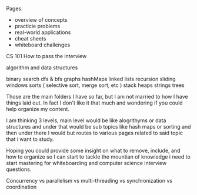Pages:

- overview of concepts
- practicie problems
- real-world applications
- cheat sheets
- whiteboard challenges

CS 101 How to pass the interview

algorithm and data structures

binary search
dfs & bfs
graphs
hashMaps
linked lists
recursion
sliding windows
sorts ( selective sort, merge sort, etc )
stack heaps
strings
trees

Those are the main folders I have so far, but I am not married to how I have things laid out. In fact I don't like it that much and wondering if you could help organize my content.

I am thinking 3 levels, main level would be like alogrithyms or data structures and under that would be sub topics like hash maps or sorting and then under there I would but routes to various pages related to said topic that i want to study.

Hoping you could provide some insight on what to remove, include, and how to organize so I can start to tackle the mountian of knowledge i need to start mastering for whiteboarding and computer science interview questions.

Concurrency vs parallelism vs multi-threading vs synchronization vs coordination
